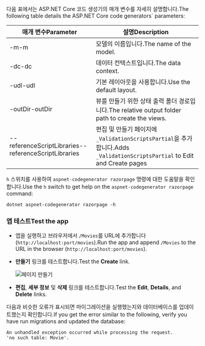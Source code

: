 <span data-ttu-id="a942f-101">다음 표에서는 ASP.NET Core 코드 생성기의 매개 변수를 자세히 설명합니다.</span><span class="sxs-lookup"><span data-stu-id="a942f-101">The following table details the ASP.NET Core code generators\` parameters:</span></span>

| <span data-ttu-id="a942f-102">매개 변수</span><span class="sxs-lookup"><span data-stu-id="a942f-102">Parameter</span></span>               | <span data-ttu-id="a942f-103">설명</span><span class="sxs-lookup"><span data-stu-id="a942f-103">Description</span></span>|
| ----------------- | ------------ |
| <span data-ttu-id="a942f-104">-m</span><span class="sxs-lookup"><span data-stu-id="a942f-104">-m</span></span>  | <span data-ttu-id="a942f-105">모델의 이름입니다.</span><span class="sxs-lookup"><span data-stu-id="a942f-105">The name of the model.</span></span> |
| <span data-ttu-id="a942f-106">-dc</span><span class="sxs-lookup"><span data-stu-id="a942f-106">-dc</span></span>  | <span data-ttu-id="a942f-107">데이터 컨텍스트입니다.</span><span class="sxs-lookup"><span data-stu-id="a942f-107">The data context.</span></span> |
| <span data-ttu-id="a942f-108">-udl</span><span class="sxs-lookup"><span data-stu-id="a942f-108">-udl</span></span> | <span data-ttu-id="a942f-109">기본 레이아웃을 사용합니다.</span><span class="sxs-lookup"><span data-stu-id="a942f-109">Use the default layout.</span></span> |
| <span data-ttu-id="a942f-110">-outDir</span><span class="sxs-lookup"><span data-stu-id="a942f-110">-outDir</span></span> | <span data-ttu-id="a942f-111">뷰를 만들기 위한 상태 출력 폴더 경로입니다.</span><span class="sxs-lookup"><span data-stu-id="a942f-111">The relative output folder path to create the views.</span></span> |
| <span data-ttu-id="a942f-112">--referenceScriptLibraries</span><span class="sxs-lookup"><span data-stu-id="a942f-112">--referenceScriptLibraries</span></span> | <span data-ttu-id="a942f-113">편집 및 만들기 페이지에 `_ValidationScriptsPartial`을 추가합니다.</span><span class="sxs-lookup"><span data-stu-id="a942f-113">Adds `_ValidationScriptsPartial` to Edit and Create pages</span></span> |

<span data-ttu-id="a942f-114">`h` 스위치를 사용하여 `aspnet-codegenerator razorpage` 명령에 대한 도움말을 확인합니다.</span><span class="sxs-lookup"><span data-stu-id="a942f-114">Use the `h` switch to get help on the `aspnet-codegenerator razorpage` command:</span></span>

```console
dotnet aspnet-codegenerator razorpage -h
```
<a name="test"></a>
### <a name="test-the-app"></a><span data-ttu-id="a942f-115">앱 테스트</span><span class="sxs-lookup"><span data-stu-id="a942f-115">Test the app</span></span>

* <span data-ttu-id="a942f-116">앱을 실행하고 브라우저에서 `/Movies`를 URL에 추가합니다(`http://localhost:port/movies`).</span><span class="sxs-lookup"><span data-stu-id="a942f-116">Run the app and append `/Movies` to the URL in the browser (`http://localhost:port/movies`).</span></span>
* <span data-ttu-id="a942f-117">**만들기** 링크를 테스트합니다.</span><span class="sxs-lookup"><span data-stu-id="a942f-117">Test the **Create** link.</span></span>

  ![페이지 만들기](../../tutorials/razor-pages/model/_static/conan.png)

<a name="scaffold"></a>

* <span data-ttu-id="a942f-119">**편집**, **세부 정보** 및 **삭제** 링크를 테스트합니다.</span><span class="sxs-lookup"><span data-stu-id="a942f-119">Test the **Edit**, **Details**, and **Delete** links.</span></span>

<span data-ttu-id="a942f-120">다음과 비슷한 오류가 표시되면 마이그레이션을 실행했는지와 데이터베이스를 업데이트했는지 확인합니다.</span><span class="sxs-lookup"><span data-stu-id="a942f-120">If you get the error similar to the following, verify you have run migrations and updated the database:</span></span>

```
An unhandled exception occurred while processing the request.
'no such table: Movie'.
```
